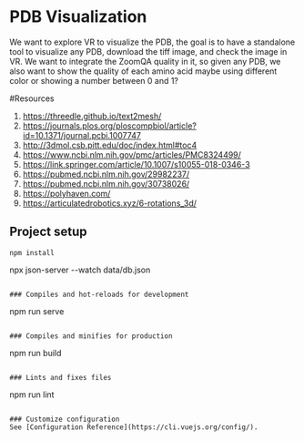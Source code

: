 # PDB Visualization
We want to explore VR to visualize the PDB, the goal is to have a standalone tool to visualize any PDB, download the tiff image, and check the image in VR. We want to integrate the ZoomQA quality in it, so given any PDB, we also want to show the quality of each amino acid maybe using different color or showing a number between 0 and 1? 

#Resources
1. https://threedle.github.io/text2mesh/
2. https://journals.plos.org/ploscompbiol/article?id=10.1371/journal.pcbi.1007747
3. http://3dmol.csb.pitt.edu/doc/index.html#toc4
4. https://www.ncbi.nlm.nih.gov/pmc/articles/PMC8324499/
5. https://link.springer.com/article/10.1007/s10055-018-0346-3
6. https://pubmed.ncbi.nlm.nih.gov/29982237/
7. https://pubmed.ncbi.nlm.nih.gov/30738026/
8. https://polyhaven.com/
9. https://articulatedrobotics.xyz/6-rotations_3d/

## Project setup
```
npm install
```
npx json-server --watch data/db.json
```

### Compiles and hot-reloads for development
```
npm run serve
```

### Compiles and minifies for production
```
npm run build
```

### Lints and fixes files
```
npm run lint
```

### Customize configuration
See [Configuration Reference](https://cli.vuejs.org/config/).
